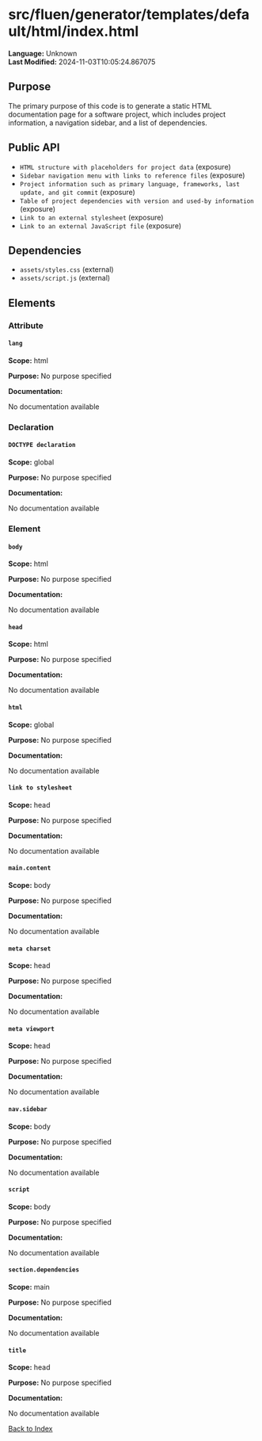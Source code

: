 # src/fluen/generator/templates/default/html/index.html

**Language:** Unknown  
**Last Modified:** 2024-11-03T10:05:24.867075

## Purpose

The primary purpose of this code is to generate a static HTML documentation page for a software project, which includes project information, a navigation sidebar, and a list of dependencies.

## Public API

- `HTML structure with placeholders for project data` (exposure)
- `Sidebar navigation menu with links to reference files` (exposure)
- `Project information such as primary language, frameworks, last update, and git commit` (exposure)
- `Table of project dependencies with version and used-by information` (exposure)
- `Link to an external stylesheet` (exposure)
- `Link to an external JavaScript file` (exposure)

## Dependencies

- `assets/styles.css` (external)
- `assets/script.js` (external)

## Elements

### Attribute

#### `lang`

**Scope:** html

**Purpose:** No purpose specified

**Documentation:**

No documentation available

### Declaration

#### `DOCTYPE declaration`

**Scope:** global

**Purpose:** No purpose specified

**Documentation:**

No documentation available

### Element

#### `body`

**Scope:** html

**Purpose:** No purpose specified

**Documentation:**

No documentation available

#### `head`

**Scope:** html

**Purpose:** No purpose specified

**Documentation:**

No documentation available

#### `html`

**Scope:** global

**Purpose:** No purpose specified

**Documentation:**

No documentation available

#### `link to stylesheet`

**Scope:** head

**Purpose:** No purpose specified

**Documentation:**

No documentation available

#### `main.content`

**Scope:** body

**Purpose:** No purpose specified

**Documentation:**

No documentation available

#### `meta charset`

**Scope:** head

**Purpose:** No purpose specified

**Documentation:**

No documentation available

#### `meta viewport`

**Scope:** head

**Purpose:** No purpose specified

**Documentation:**

No documentation available

#### `nav.sidebar`

**Scope:** body

**Purpose:** No purpose specified

**Documentation:**

No documentation available

#### `script`

**Scope:** body

**Purpose:** No purpose specified

**Documentation:**

No documentation available

#### `section.dependencies`

**Scope:** main

**Purpose:** No purpose specified

**Documentation:**

No documentation available

#### `title`

**Scope:** head

**Purpose:** No purpose specified

**Documentation:**

No documentation available


[Back to Index](../README.md)